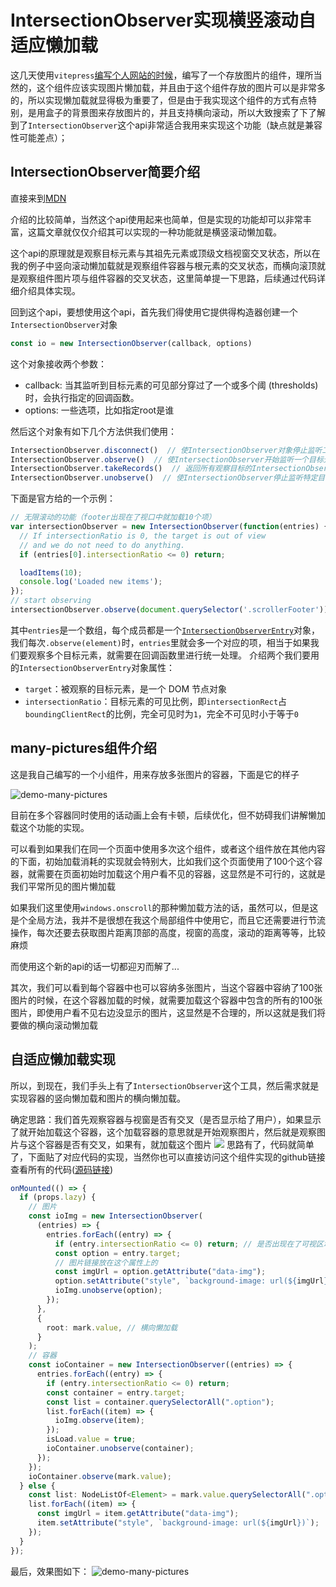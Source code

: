 # IntersectionObserver实现横竖滚动自适应懒加载
这几天使用`vitepress`[编写个人网站的时候](https://juejin.cn/post/7160499086271971364)，编写了一个存放图片的组件，理所当然的，这个组件应该实现图片懒加载，并且由于这个组件存放的图片可以是非常多的，所以实现懒加载就显得极为重要了，但是由于我实现这个组件的方式有点特别，是用盒子的背景图来存放图片的，并且支持横向滚动，所以大致搜索了下了解到了`IntersectionObserver`这个api非常适合我用来实现这个功能（缺点就是兼容性可能差点）；
## IntersectionObserver简要介绍
直接来到[MDN](https://developer.mozilla.org/zh-CN/docs/Web/API/IntersectionObserver)

介绍的比较简单，当然这个api使用起来也简单，但是实现的功能却可以非常丰富，这篇文章就仅仅介绍其可以实现的一种功能就是横竖滚动懒加载。

这个api的原理就是观察目标元素与其祖先元素或顶级文档视窗交叉状态，所以在我的例子中竖向滚动懒加载就是观察组件容器与根元素的交叉状态，而横向滚顶就是观察组件图片项与组件容器的交叉状态，这里简单提一下思路，后续通过代码详细介绍具体实现。

回到这个api，要想使用这个api，首先我们得使用它提供得构造器创建一个`IntersectionObserver`对象
```js
const io = new IntersectionObserver(callback, options)
```
这个对象接收两个参数：
- callback: 当其监听到目标元素的可见部分穿过了一个或多个阈 (thresholds)时，会执行指定的回调函数。
- options: 一些选项，比如指定root是谁

然后这个对象有如下几个方法供我们使用：

```js
IntersectionObserver.disconnect()  // 使IntersectionObserver对象停止监听工作。
IntersectionObserver.observe()  // 使IntersectionObserver开始监听一个目标元素。
IntersectionObserver.takeRecords()  // 返回所有观察目标的IntersectionObserverEntry对象数组。
IntersectionObserver.unobserve()  // 使IntersectionObserver停止监听特定目标元素。
```

下面是官方给的一个示例：

```js
// 无限滚动的功能（footer出现在了视口中就加载10个项）
var intersectionObserver = new IntersectionObserver(function(entries) {
  // If intersectionRatio is 0, the target is out of view
  // and we do not need to do anything.
  if (entries[0].intersectionRatio <= 0) return; 

  loadItems(10);
  console.log('Loaded new items');
});
// start observing
intersectionObserver.observe(document.querySelector('.scrollerFooter'));

```

其中`entries`是一个数组，每个成员都是一个[`IntersectionObserverEntry`](https://developer.mozilla.org/en-US/docs/Web/API/IntersectionObserverEntry)对象，我们每次`.observe(element)`时，`entries`里就会多一个对应的项，相当于如果我们要观察多个目标元素，就需要在回调函数里进行统一处理。
介绍两个我们要用的`IntersectionObserverEntry`对象属性：
-   `target`：被观察的目标元素，是一个 DOM 节点对象
-  `intersectionRatio`：目标元素的可见比例，即`intersectionRect`占`boundingClientRect`的比例，完全可见时为`1`，完全不可见时小于等于`0`

## many-pictures组件介绍
这是我自己编写的一个小组件，用来存放多张图片的容器，下面是它的样子

![demo-many-pictures](https://oss.justin3go.com/blogs/demo-many-pictures.gif)

目前在多个容器同时使用的话动画上会有卡顿，后续优化，但不妨碍我们讲解懒加载这个功能的实现。

可以看到如果我们在同一个页面中使用多次这个组件，或者这个组件放在其他内容的下面，初始加载消耗的实现就会特别大，比如我们这个页面使用了100个这个容器，就需要在页面初始时加载这个用户看不见的容器，这显然是不可行的，这就是我们平常所见的图片懒加载

如果我们这里使用`windows.onscroll`的那种懒加载方法的话，虽然可以，但是这是个全局方法，我并不是很想在我这个局部组件中使用它，而且它还需要进行节流操作，每次还要去获取图片距离顶部的高度，视窗的高度，滚动的距离等等，比较麻烦

而使用这个新的api的话一切都迎刃而解了...

其次，我们可以看到每个容器中也可以容纳多张图片，当这个容器中容纳了100张图片的时候，在这个容器加载的时候，就需要加载这个容器中包含的所有的100张图片，即使用户看不见右边没显示的图片，这显然是不合理的，所以这就是我们将要做的横向滚动懒加载

## 自适应懒加载实现

所以，到现在，我们手头上有了`IntersectionObserver`这个工具，然后需求就是实现容器的竖向懒加载和图片的横向懒加载。

确定思路：我们首先观察容器与视窗是否有交叉（是否显示给了用户），如果显示了就开始加载这个容器，这个加载容器的意思就是开始观察图片，然后就是观察图片与这个容器是否有交叉，如果有，就加载这个图片
![](https://oss.justin3go.com/blogs/lazy.png)
思路有了，代码就简单了，下面贴了对应代码的实现，当然你也可以直接访问这个组件实现的github链接查看所有的代码([源码链接](https://github.com/Justin3go/many-pictures))
```ts
onMounted(() => {
  if (props.lazy) {
    // 图片
    const ioImg = new IntersectionObserver(
      (entries) => {
        entries.forEach((entry) => {
          if (entry.intersectionRatio <= 0) return; // 是否出现在了可视区域
          const option = entry.target;
          // 图片链接放在这个属性上的
          const imgUrl = option.getAttribute("data-img");
          option.setAttribute("style", `background-image: url(${imgUrl})`);
          ioImg.unobserve(option);
        });
      },
      {
        root: mark.value, // 横向懒加载
      }
    );
    // 容器
    const ioContainer = new IntersectionObserver((entries) => {
      entries.forEach((entry) => {
        if (entry.intersectionRatio <= 0) return;
        const container = entry.target;
        const list = container.querySelectorAll(".option");
        list.forEach((item) => {
          ioImg.observe(item);
        });
        isLoad.value = true;
        ioContainer.unobserve(container);
      });
    });
    ioContainer.observe(mark.value);
  } else {
    const list: NodeListOf<Element> = mark.value.querySelectorAll(".option");
    list.forEach((item) => {
      const imgUrl = item.getAttribute("data-img");
      item.setAttribute("style", `background-image: url(${imgUrl})`);
    });
  }
});
```
最后，效果图如下：
![demo-many-pictures](https://oss.justin3go.com/blogs/demo-many-pictures.gif)


